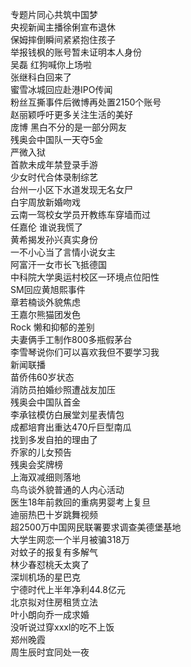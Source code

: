 专题片同心共筑中国梦  
央视新闻主播徐俐宣布退休  
保姆摔倒瞬间紧紧抱住孩子  
举报钱枫的账号暂未证明本人身份  
吴磊 红狗喊你上场啦  
张继科白回来了  
蜜雪冰城回应赴港IPO传闻  
粉丝互撕事件后微博再处置2150个账号  
赵丽颖呼吁更多关注生活的美好  
庞博 黑白不分的是一部分网友  
残奥会中国队一天夺5金  
严微入狱  
首款未成年禁登录手游  
少女时代合体录制综艺  
台州一小区下水道发现无名女尸  
白宇周放新婚吻戏  
云南一驾校女学员开教练车穿墙而过  
任嘉伦 谁说我慌了  
黄希揭发孙兴真实身份  
一不小心当了言情小说女主  
阿富汗一女市长飞抵德国  
中科院大学奥运村校区一环境点位阳性  
SM回应黄旭熙事件  
章若楠谈外貌焦虑  
王嘉尔熊猫团发色  
Rock 懒和抑郁的差别  
夫妻俩手工制作800多瓶假茅台  
李雪琴说你们可以喜欢我但不要学习我  
新闻联播  
苗侨伟60岁状态  
消防员拍婚纱照遭战友加压  
残奥会中国队首金  
李承铉模仿白展堂刘星表情包  
成都培育出重达470斤巨型南瓜  
找到多发自拍的理由了  
乔家的儿女预告  
残奥会奖牌榜  
上海双减细则落地  
鸟鸟谈外貌普通的人内心活动  
医生18年前救回的重病男婴考上复旦  
迪丽热巴十岁跳舞视频  
超2500万中国网民联署要求调查美德堡基地  
大学生网恋一个半月被骗318万  
对蚊子的报复有多解气  
林少春怼桃夭太爽了  
深圳机场的星巴克  
宁德时代上半年净利44.8亿元  
北京拟对住房租赁立法  
叶小朗向乔一成求婚  
没听说过穿xxxl的吃不上饭  
郑州晚霞  
周生辰时宜同处一夜  
